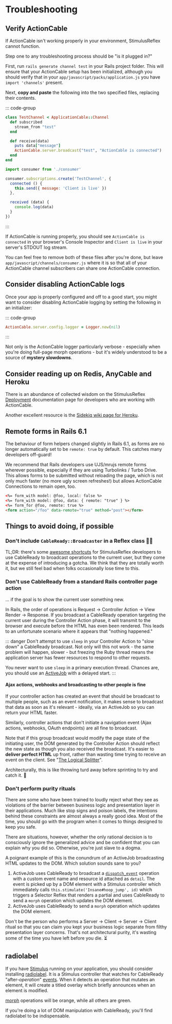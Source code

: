 # Troubleshooting

## Verify ActionCable

If ActionCable isn't working properly in your environment, StimulusReflex cannot function.

Step one to any troubleshooting process should be "is it plugged in?"

First, run `rails generate channel test` in your Rails project folder. This will ensure that your ActionCable setup has been initialized, although you should verify that in your `app/javascript/packs/application.js` you have `import 'channels'` present.

Next, **copy and paste** the following into the two specified files, replacing their contents.

::: code-group
```ruby [app/channels/test_channel.rb]
class TestChannel < ApplicationCable::Channel
  def subscribed
    stream_from "test"
  end

  def receive(data)
    puts data["message"]
    ActionCable.server.broadcast("test", "ActionCable is connected")
  end
end
```

```javascript [app/javascript/channels/test_channel.js]
import consumer from './consumer'

consumer.subscriptions.create('TestChannel', {
  connected () {
    this.send({ message: 'Client is live' })
  },

  received (data) {
    console.log(data)
  }
})
```
:::

If ActionCable is running properly, you should see `ActionCable is connected` in your browser's Console Inspector and `Client is live` in your server's STDOUT log stream.

You can feel free to remove both of these files after you're done, but leave `app/javascript/channels/consumer.js` where it is so that all of your ActionCable channel subscribers can share one ActionCable connection.

## Consider disabling ActionCable logs

Once your app is properly configured and off to a good start, you might want to consider disabling ActionCable logging by setting the following in an initializer:

::: code-group
```ruby [config/initializers/action_cable.rb]
ActionCable.server.config.logger = Logger.new(nil)
```
:::

Not only is the ActionCable logger particularly verbose - especially when you're doing full-page morph operations - but it's widely understood to be a source of **mystery slowdowns**.

## Consider reading up on Redis, AnyCable and Heroku

There is an abundance of collected wisdom on the StimulusReflex [Deployment](https://docs.stimulusreflex.com/appendices/deployment) documentation page for developers who are working with ActionCable.

Another excellent resource is the [Sidekiq wiki page for Heroku](https://github.com/mperham/sidekiq/wiki/Heroku).

## Remote forms in Rails 6.1

The behaviour of form helpers changed slightly in Rails 6.1, as forms are no longer automatically set to be `remote: true` by default. This catches many developers off-guard!

We recommend that Rails developers use UJS/mrujs remote forms wherever possible, especially if they are using Turbolinks / Turbo Drive. This allows forms to be submitted without reloading the page, which is not only much faster (no more ugly screen refreshes!) but allows ActionCable Connections to remain open, too.

```html
<%= form_with model: @foo, local: false %>
<%= form_with model: @foo, data: { remote: "true" } %>
<%= form_for @foo, remote: true %>
<form action="/foo" data-remote="true" method="post"></form>
```

## Things to avoid doing, if possible

### Don't include `CableReady::Broadcaster` in a Reflex class 🙅‍♂️

TL;DR: there's some [awesome shortcuts](https://docs.stimulusreflex.com/guide/cableready.html#using-cableready-inside-a-reflex-action) for StimulusReflex developers to use CableReady to broadcast operations to the current user, but they come at the expense of introducing a gotcha. We think that they are totally worth it, but we still feel bad when folks occasionally lose time to this.

### Don't use CableReady from a standard Rails controller page action

... if the goal is to show the current user something new.

In Rails, the order of operations is Request -&gt; Controller Action -&gt; View Render -&gt; Response. If you broadcast a CableReady operation targeting the current user during the Controller Action phase, it will transmit to the browser and execute before the HTML has even been rendered. This leads to an unfortunate scenario where it appears that "nothing happened."

::: danger
Don't attempt to use `sleep` in your Controller Action to "slow down" a CableReady broadcast. Not only will this not work - the same problem will happen, slower - but freezing the Ruby thread means the application server has fewer resources to respond to other requests.

You never want to use `sleep` in a primary execution thread. Chances are, you should use an [ActiveJob](https://guides.rubyonrails.org/active_job_basics.html) with a delayed start.
:::

#### Ajax actions, webhooks and broadcasting to other people is fine

If your controller action has created an event that should be broadcast to multiple people, such as an event notification, it makes sense to broadcast that data as soon as it's relevant - ideally, via an ActiveJob so you can return your HTML faster.

Similarly, controller actions that don't initiate a navigation event (Ajax actions, webhooks, OAuth endpoints) are all fine to broadcast.

Note that if this group broadcast would modify the page state of the initiating user, the DOM generated by the Controller Action should reflect the new state as though you also received the broadcast. It's easier to **deliver perfect HTML** up front, rather than wasting time trying to receive an event on the client. See "[The Logical Splitter](/guide/leveraging-stimulus.md#example-3-the-logical-splitter)".

Architecturally, this is like throwing turd away before sprinting to try and catch it. 💩

### Don't perform purity rituals

There are some who have been trained to loudly reject what they see as violations of the barrier between business logic and presentation layer in their applications. Much like stop signs and poison labels, the intentions behind these constraints are almost always a really good idea. Most of the time, you should go with the program when it comes to things designed to keep you safe.

There are situations, however, whether the only rational decision is to consciously ignore the generalized advice and be confident that you can explain why you did so. Otherwise, you're just slave to a dogma.

A poignant example of this is the conundrum of an ActiveJob broadcasting HTML updates to the DOM. Which solution sounds sane to you?

1. ActiveJob uses CableReady to broadcast a [`dispatch_event`](/reference/operations/event-dispatch.md#dispatch_event) operation with a custom event name and resource id attached as `detail`. The event is picked up by a DOM element with a Stimulus controller which immediately calls `this.stimulate('Insane#hoop_jump', id)` which triggers a Selector Reflex that renders a partial and uses CableReady to send a `morph` operation which updates the DOM element.
2. ActiveJob uses CableReady to send a `morph` operation which updates the DOM element.

Don't be the person who performs a Server -&gt; Client -&gt; Server -&gt; Client ritual so that you can claim you kept your business logic separate from filthy presentation layer concerns. That's not architectural purity, it's wasting some of the time you have left before you die. ⏳

## radiolabel

If you have [Stimulus](/guide/leveraging-stimulus.md#installing-stimulus) running on your application, you should consider installing [radiolabel](https://github.com/leastbad/radiolabel). It is a Stimulus controller that watches for CableReady "after-_operation_" [events](/guide/usage.md#listening-for-events). When it detects an operation that mutates an element, it will create a titled overlay which briefly announces when an element is modified.

[morph](/reference/operations/dom-mutations.md#morph) operations will be orange, while all others are green.

If you're doing a lot of DOM manipulation with CableReady, you'll find radiolabel to be indispensable.
